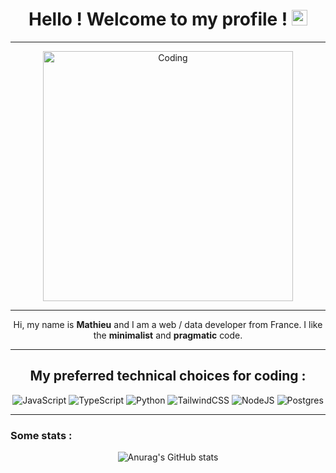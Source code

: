 <h1 align="center">Hello ! Welcome to my profile ! <img src="https://media.giphy.com/media/hvRJCLFzcasrR4ia7z/giphy.gif" alt="waving hand" width="25px" height="25px"></h1> 

---

<div align="center">
  <img alt="Coding" width="400" height="400" src="https://media.giphy.com/media/VTtANKl0beDFQRLDTh/giphy.gif"> 
</div>

---

<div align="center">
  
  Hi, my name is **Mathieu** and I am a web / data developer from France.
  I like the **minimalist** and **pragmatic** code.
 
</div>

---

<h2 align="center">My preferred technical choices for coding :</h2>
<div align="center">

![JavaScript](https://img.shields.io/badge/javascript-%23323330.svg?style=for-the-badge&logo=javascript&logoColor=%23F7DF1E)
![TypeScript](https://img.shields.io/badge/typescript-%23323330.svg?style=for-the-badge&logo=typescript&logoColor=blue)
![Python](https://img.shields.io/badge/python-%23323330.svg?style=for-the-badge&logo=python&logoColor=green)
![TailwindCSS](https://img.shields.io/badge/tailwindcss-%2338B2AC.svg?style=for-the-badge&logo=tailwind-css&logoColor=white)
![NodeJS](https://img.shields.io/badge/node.js-6DA55F?style=for-the-badge&logo=node.js&logoColor=white)
![Postgres](https://img.shields.io/badge/postgres-%23316192.svg?style=for-the-badge&logo=postgresql&logoColor=white)

</div>

---

### Some stats :

<div align="center">
  
![Anurag's GitHub stats](https://github-readme-stats.vercel.app/api?username=Youliix&show_icons=true&theme=darcula)

</div>

